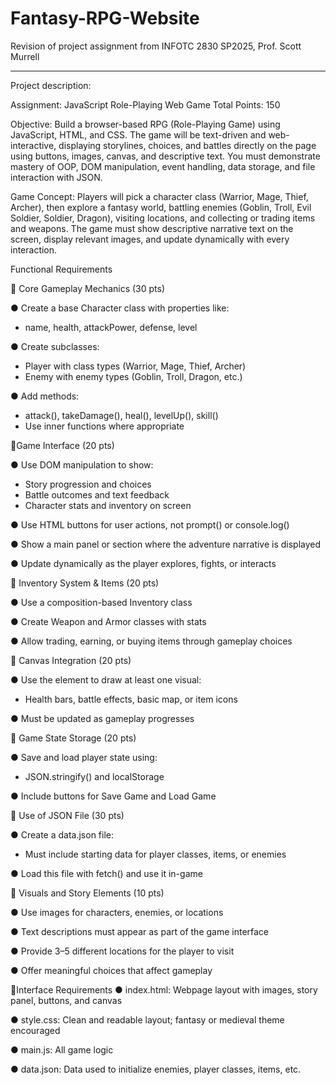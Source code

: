 # Fantasy-RPG-Website
Revision of project assignment from INFOTC 2830
SP2025, Prof. Scott Murrell

____________________________________

Project description:

Assignment: JavaScript Role-Playing Web Game
Total Points: 150




Objective:
Build a browser-based RPG (Role-Playing Game) using JavaScript, HTML, and CSS. The game will be text-driven and web-interactive, displaying storylines, choices, and battles directly on the page using buttons, images, canvas, and descriptive text. You must demonstrate mastery of OOP, DOM manipulation, event handling, data storage, and file interaction with JSON.


Game Concept:
Players will pick a character class (Warrior, Mage, Thief, Archer), then explore a fantasy world, battling enemies (Goblin, Troll, Evil Soldier, Soldier, Dragon), visiting locations, and collecting or trading items and weapons. The game must show descriptive narrative text on the screen, display relevant images, and update dynamically with every interaction.


Functional Requirements

🔹 Core Gameplay Mechanics (30 pts)

●	 Create a base Character class with properties like:
  -	 name, health, attackPower, defense, level

●	Create subclasses:
- Player with class types (Warrior, Mage, Thief, Archer)
-	Enemy with enemy types (Goblin, Troll, Dragon, etc.)

●	Add methods:

 - attack(), takeDamage(), heal(), levelUp(), skill()
 - Use inner functions where appropriate


🔹Game Interface (20 pts)

●	Use DOM manipulation to show:
 - Story progression and choices
 -	Battle outcomes and text feedback
 -	Character stats and inventory on screen

●	Use HTML buttons for user actions, not prompt() or console.log()

●	Show a main panel or section where the adventure narrative is displayed

●	Update dynamically as the player explores, fights, or interacts


🔹 Inventory System & Items (20 pts)

●	Use a composition-based Inventory class

●	Create Weapon and Armor classes with stats

●	Allow trading, earning, or buying items through gameplay choices


🔹 Canvas Integration (20 pts)

●	Use the <canvas> element to draw at least one visual:

  -	Health bars, battle effects, basic map, or item icons

●	Must be updated as gameplay progresses


🔹 Game State Storage (20 pts)

●	Save and load player state using:
 - JSON.stringify() and localStorage

●	Include buttons for Save Game and Load Game


🔹 Use of JSON File (30 pts)

●	Create a data.json file:
  - Must include starting data for player classes, items, or enemies

●	Load this file with fetch() and use it in-game


🔹 Visuals and Story Elements (10 pts)

●	Use images for characters, enemies, or locations

●	Text descriptions must appear as part of the game interface

●	Provide 3–5 different locations for the player to visit

●	Offer meaningful choices that affect gameplay




🔹Interface Requirements
●	index.html: Webpage layout with images, story panel, buttons, and canvas

●	style.css: Clean and readable layout; fantasy or medieval theme encouraged

●	main.js: All game logic

●	data.json: Data used to initialize enemies, player classes, items, etc.


